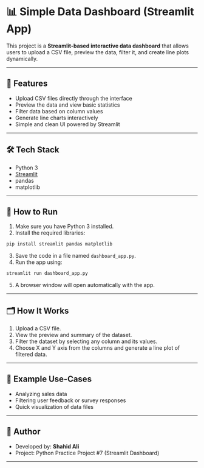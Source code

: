 
# 📊 Simple Data Dashboard (Streamlit App)

This project is a **Streamlit-based interactive data dashboard** that allows users to upload a CSV file, preview the data, filter it, and create line plots dynamically.

---

## 🎯 Features

- Upload CSV files directly through the interface
- Preview the data and view basic statistics
- Filter data based on column values
- Generate line charts interactively
- Simple and clean UI powered by Streamlit

---

## 🛠 Tech Stack

- Python 3
- [Streamlit](https://streamlit.io/)
- pandas
- matplotlib

---

## 🚀 How to Run

1. Make sure you have Python 3 installed.
2. Install the required libraries:

```bash
pip install streamlit pandas matplotlib
```

3. Save the code in a file named `dashboard_app.py`.
4. Run the app using:

```bash
streamlit run dashboard_app.py
```

5. A browser window will open automatically with the app.

---

## 🗂 How It Works

1. Upload a CSV file.
2. View the preview and summary of the dataset.
3. Filter the dataset by selecting any column and its values.
4. Choose X and Y axis from the columns and generate a line plot of filtered data.

---

## 📌 Example Use-Cases

- Analyzing sales data
- Filtering user feedback or survey responses
- Quick visualization of data files

---

## 👤 Author

- Developed by: **Shahid Ali**  
- Project: Python Practice Project #7 (Streamlit Dashboard)

---

